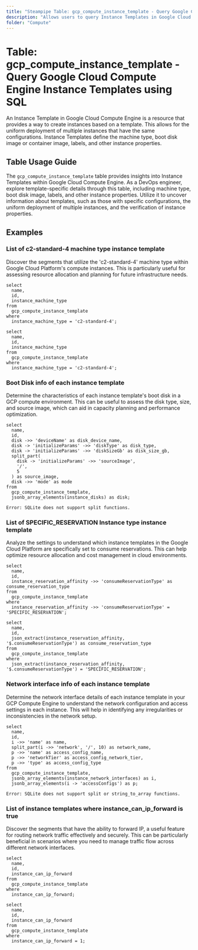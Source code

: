```yaml
---
title: "Steampipe Table: gcp_compute_instance_template - Query Google Cloud Compute Engine Instance Templates using SQL"
description: "Allows users to query Instance Templates in Google Cloud Compute Engine, specifically providing details about the configuration of virtual machine instances in an instance group."
folder: "Compute"
---
```


# Table: gcp_compute_instance_template - Query Google Cloud Compute Engine Instance Templates using SQL

An Instance Template in Google Cloud Compute Engine is a resource that provides a way to create instances based on a template. This allows for the uniform deployment of multiple instances that have the same configurations. Instance Templates define the machine type, boot disk image or container image, labels, and other instance properties.

## Table Usage Guide

The `gcp_compute_instance_template` table provides insights into Instance Templates within Google Cloud Compute Engine. As a DevOps engineer, explore template-specific details through this table, including machine type, boot disk image, labels, and other instance properties. Utilize it to uncover information about templates, such as those with specific configurations, the uniform deployment of multiple instances, and the verification of instance properties.

## Examples

### List of c2-standard-4 machine type instance template
Discover the segments that utilize the 'c2-standard-4' machine type within Google Cloud Platform's compute instances. This is particularly useful for assessing resource allocation and planning for future infrastructure needs.

```sql+postgres
select
  name,
  id,
  instance_machine_type
from
  gcp_compute_instance_template
where
  instance_machine_type = 'c2-standard-4';
```

```sql+sqlite
select
  name,
  id,
  instance_machine_type
from
  gcp_compute_instance_template
where
  instance_machine_type = 'c2-standard-4';
```

### Boot Disk info of each instance template
Determine the characteristics of each instance template's boot disk in a GCP compute environment. This can be useful to assess the disk type, size, and source image, which can aid in capacity planning and performance optimization.
```sql+postgres
select
  name,
  id,
  disk ->> 'deviceName' as disk_device_name,
  disk -> 'initializeParams' ->> 'diskType' as disk_type,
  disk -> 'initializeParams' ->> 'diskSizeGb' as disk_size_gb,
  split_part(
    disk -> 'initializeParams' ->> 'sourceImage',
    '/',
    5
  ) as source_image,
  disk ->> 'mode' as mode
from
  gcp_compute_instance_template,
  jsonb_array_elements(instance_disks) as disk;
```

```sql+sqlite
Error: SQLite does not support split functions.
```

### List of SPECIFIC_RESERVATION Instance type instance template
Analyze the settings to understand which instance templates in the Google Cloud Platform are specifically set to consume reservations. This can help optimize resource allocation and cost management in cloud environments.
```sql+postgres
select
  name,
  id,
  instance_reservation_affinity ->> 'consumeReservationType' as consume_reservation_type
from
  gcp_compute_instance_template
where
  instance_reservation_affinity ->> 'consumeReservationType' = 'SPECIFIC_RESERVATION';
```

```sql+sqlite
select
  name,
  id,
  json_extract(instance_reservation_affinity, '$.consumeReservationType') as consume_reservation_type
from
  gcp_compute_instance_template
where
  json_extract(instance_reservation_affinity, '$.consumeReservationType') = 'SPECIFIC_RESERVATION';
```

### Network interface info of each instance template
Determine the network interface details of each instance template in your GCP Compute Engine to understand the network configuration and access settings in each instance. This will help in identifying any irregularities or inconsistencies in the network setup.

```sql+postgres
select
  name,
  id,
  i ->> 'name' as name,
  split_part(i ->> 'network', '/', 10) as network_name,
  p ->> 'name' as access_config_name,
  p ->> 'networkTier' as access_config_network_tier,
  p ->> 'type' as access_config_type
from
  gcp_compute_instance_template,
  jsonb_array_elements(instance_network_interfaces) as i,
  jsonb_array_elements(i -> 'accessConfigs') as p;
```

```sql+sqlite
Error: SQLite does not support split or string_to_array functions.
```

### List of instance templates where instance_can_ip_forward is true
Discover the segments that have the ability to forward IP, a useful feature for routing network traffic effectively and securely. This can be particularly beneficial in scenarios where you need to manage traffic flow across different network interfaces.

```sql+postgres
select
  name,
  id,
  instance_can_ip_forward
from
  gcp_compute_instance_template
where
  instance_can_ip_forward;
```

```sql+sqlite
select
  name,
  id,
  instance_can_ip_forward
from
  gcp_compute_instance_template
where
  instance_can_ip_forward = 1;
```